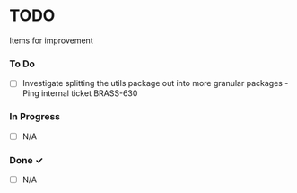 # TODO

Items for improvement

### To Do

- [ ] Investigate splitting the utils package out into more granular packages - Ping internal ticket BRASS-630

### In Progress

- [ ] N/A

### Done ✓

- [ ] N/A